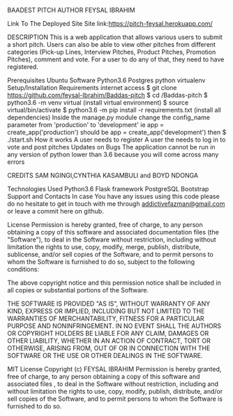 BAADEST PITCH
AUTHOR
FEYSAL IBRAHIM

Link To The Deployed Site
Site link:https://pitch-feysal.herokuapp.com/

DESCRIPTION
This is a web application that allows various users to submit a short pitch. Users can also be able to view other pitches from different categories (Pick-up Lines, Interview Pitches, Product Pitches, Promotion Pitches), comment and vote. For a user to do any of that, they need to have registered.

Prerequisites
Ubuntu Software
Python3.6
Postgres
python virtualenv
Setup/Installation Requirements
internet access
$ git clone https://github.com/feysal-Ibrahim/Baddas-pitch
$ cd /Baddas-pitch
$ python3.6 -m venv virtual (install virtual environment)
$ source virtual/bin/activate
$ python3.6 -m pip install -r requirements.txt (install all dependencies)
Inside the manage.py module change the config_name parameter from 'production' to 'development' ie app = create_app('production') should be app = create_app('development')
then $ ./start.sh
How it works
A user needs to register
A user the needs to log in to vote and post pitches
Updates on Bugs
The application cannot be run in any version of python lower than 3.6 because you will come across many errors

CREDITS
SAM NGINGI,CYNTHIA KASAMBULI and BOYD NDONGA

Technologies Used
Python3.6
Flask framework
PostgreSQL
Bootstrap
Support and Contacts
In case You have any issues using this code please do no hesitate to get in touch with me through addictivefazman@gmail.com or leave a commit here on github.

License
Permission is hereby granted, free of charge, to any person obtaining a copy of this software and associated documentation files (the "Software"), to deal in the Software without restriction, including without limitation the rights to use, copy, modify, merge, publish, distribute, sublicense, and/or sell copies of the Software, and to permit persons to whom the Software is furnished to do so, subject to the following conditions:

The above copyright notice and this permission notice shall be included in all copies or substantial portions of the Software.

THE SOFTWARE IS PROVIDED "AS IS", WITHOUT WARRANTY OF ANY KIND, EXPRESS OR IMPLIED, INCLUDING BUT NOT LIMITED TO THE WARRANTIES OF MERCHANTABILITY, FITNESS FOR A PARTICULAR PURPOSE AND NONINFRINGEMENT. IN NO EVENT SHALL THE AUTHORS OR COPYRIGHT HOLDERS BE LIABLE FOR ANY CLAIM, DAMAGES OR OTHER LIABILITY, WHETHER IN AN ACTION OF CONTRACT, TORT OR OTHERWISE, ARISING FROM, OUT OF OR IN CONNECTION WITH THE SOFTWARE OR THE USE OR OTHER DEALINGS IN THE SOFTWARE.

MIT License Copyright (c) FEYSAL IBRAHIM Permission is hereby granted, free of charge, to any person obtaining a copy of this software and associated files , to deal in the Software without restriction, including and without limitation the rights to use, copy, modify, publish, distribute, and/or sell copies of the Software, and to permit persons to whom the Software is furnished to do so.